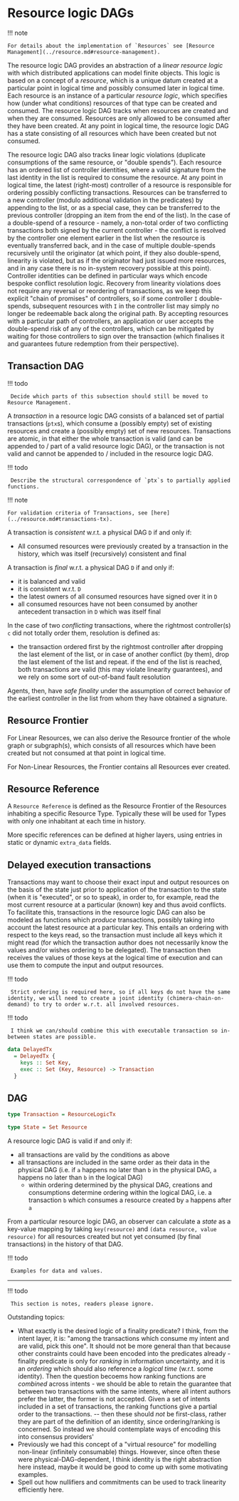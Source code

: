 # Resource logic DAGs

!!! note

    For details about the implementation of `Resources` see [Resource Management](../resource.md#resource-management).

The resource logic DAG provides an abstraction of a _linear resource logic_ with which distributed applications can model finite objects. This logic is based on a concept of a _resource_, which is a unique datum created at a particular point in logical time and possibly consumed later in logical time. Each resource is an instance of a particular _resource logic_, which specifies how (under what conditions) resources of that type can be created and consumed. The resource logic DAG tracks when resources are created and when they are consumed. Resources are only allowed to be consumed after they have been created.  At any point in logical time, the resource logic DAG has a state consisting of all resources which have been created but not consumed.

The resource logic DAG also tracks linear logic violations (duplicate consumptions of the same resource, or "double spends"). Each resource has an ordered list of controller identities, where a valid signature from the last identity in the list is required to consume the resource. At any point in logical time, the latest (right-most) controller of a resource is responsible for ordering possibly conflicting transactions. Resources can be transferred to a new controller (modulo additional validation in the predicates) by appending to the list, or as a special case, they can be transferred to the previous controller (dropping an item from the end of the list). In the case of a double-spend of a resource - namely, a non-total order of two conflicting transactions both signed by the current controller - the conflict is resolved by the controller one element earlier in the list when the resource is eventually transferred back, and in the case of multiple double-spends recursively until the originator (at which point, if they also double-spend, linearity is violated, but as if the originator had just issued more resources, and in any case there is no in-system recovery possible at this point). Controller identities can be defined in particular ways which encode bespoke conflict resolution logic. Recovery from linearity violations does not require any reversal or reordering of transactions, as we keep this explicit "chain of promises" of controllers, so if some controller `I` double-spends, subsequent resources with `I` in the controller list may simply no longer be redeemable back along the original path. By accepting resources with a particular path of controllers, an application or user accepts the double-spend risk of any of the controllers, which can be mitigated by waiting for those controllers to sign over the transaction (which finalises it and guarantees future redemption from their perspective).

## Transaction DAG

!!! todo

     Decide which parts of this subsection should still be moved to Resource Management.
    
A _transaction_ in a resource logic DAG consists of a balanced set of partial transactions (`ptx`s), which consume a (possibly empty) set of existing resources and create a (possibly empty) set of new resources. Transactions are atomic, in that either the whole transaction is valid (and can be appended to / part of a valid resource logic DAG), or the transaction is not valid and cannot be appended to / included in the resource logic DAG.

!!! todo

     Describe the structural correspondence of `ptx`s to partially applied functions.
    
!!! note

    For validation criteria of Transactions, see [here](../resource.md#transactions-tx).

A transaction is _consistent_ w.r.t. a physical DAG `D` if and only if:
- All consumed resources were previously created by a transaction in the history, which was itself (recursively) consistent and final

A transaction is _final_ w.r.t. a physical DAG `D` if and only if:
- it is balanced and valid
- it is consistent w.r.t. `D`
- the latest owners of all consumed resources have signed over it in `D`
- all consumed resources have not been consumed by another antecedent transaction in `D` which was itself final

In the case of two _conflicting_ transactions, where the rightmost controller(s) `c` did not totally order them, resolution is defined as:
- the transaction ordered first by the rightmost controller after dropping the last element of the list, or in case of another conflict (by them), drop the last element of the list and repeat. if the end of the list is reached, both transactions are valid (this may violate linearity guarantees), and we rely on some sort of out-of-band fault resolution

Agents, then, have _safe finality_ under the assumption of correct behavior of the earliest controller in the list from whom they have obtained a signature.

## Resource Frontier

For Linear Resources, we can also derive the Resource frontier of the whole graph or subgraph(s), which consists of all resources which have been created but not consumed at that point in logical time.

For Non-Linear Resources, the Frontier contains all Resources ever created.

## Resource Reference

A `Resource Reference` is defined as the Resource Frontier of the Resources inhabiting a specific Resource Type. Typically these will be used for Types with only one inhabitant at each time in history.

More specific references can be defined at higher layers, using entries in static or dynamic `extra_data` fields.

## Delayed execution transactions

Transactions may want to choose their exact input and output resources on the basis of the state just prior to application of the transaction to the state (when it is "executed", or so to speak), in order to, for example, read the most current resource at a particular (known) key and thus avoid conflicts. To facilitate this, transactions in the resource logic DAG can also be modeled as functions which _produce_ transactions, possibly taking into account the latest resource at a particular key. This entails an ordering with respect to the keys read, so the transaction must include all keys which it might read (for which the transaction author does not necessarily know the values and/or wishes ordering to be delegated). The transaction then receives the values of those keys at the logical time of execution and can use them to compute the input and output resources.

!!! todo

     Strict ordering is required here, so if all keys do not have the same identity, we will need to create a joint identity (chimera-chain-on-demand) to try to order w.r.t. all involved resources.
    

!!! todo

     I think we can/should combine this with executable transaction so in-between states are possible.
    
```haskell
data DelayedTx
  = DelayedTx {
    keys :: Set Key,
    exec :: Set (Key, Resource) -> Transaction
  }
```

## DAG

```haskell
type Transaction = ResourceLogicTx

type State = Set Resource
```

A resource logic DAG is valid if and only if:
- all transactions are valid by the conditions as above
- all transactions are included in the same order as their data in the physical DAG (i.e. if `a` happens no later than `b` in the physical DAG, `a` happens no later than `b` in the logical DAG)
  - within ordering determined by the physical DAG, creations and consumptions determine ordering within the logical DAG, i.e. a transaction `b` which consumes a resource created by `a` happens after `a`

From a particular resource logic DAG, an observer can calculate a _state_ as a key-value mapping by taking `key(resource)` and `(data resource, value resource)` for all resources created but not yet consumed (by final transactions) in the history of that DAG.

!!! todo

     Examples for data and values.
    
---

!!! todo

     This section is notes, readers please ignore.
    
Outstanding topics:
- What exactly is the desired logic of a finality predicate? I think, from the intent layer, it is: "among the transactions which consume my intent and are valid, pick this one". It should not be more general than that because other constraints could have been encoded into the predicates already - finality predicate is only for _ranking_ in information uncertainty, and it is an _ordering_ which should also reference a _logical time_ (w.r.t. some identity). Then the question becoems how ranking functions are _combined_ across intents - we should be able to retain the guarantee that between two transactions with the same intents, where all intent authors prefer the latter, the former is not accepted. Given a set of intents included in a set of transactions, the ranking functions give a partial order to the transactions.  -- then these should _not_ be first-class, rather they are part of the definition of an identity, since ordering/ranking is concerned. So instead we should contemplate ways of encoding this into consensus providers'
- Previously we had this concept of a "virtual resource" for modelling non-linear (infinitely consumable) things. However, since often these were physical-DAG-dependent, I think identity is the right abstraction here instead, maybe it would be good to come up with some motivating examples.
- Spell out how nullifiers and commitments can be used to track linearity efficiently here.
